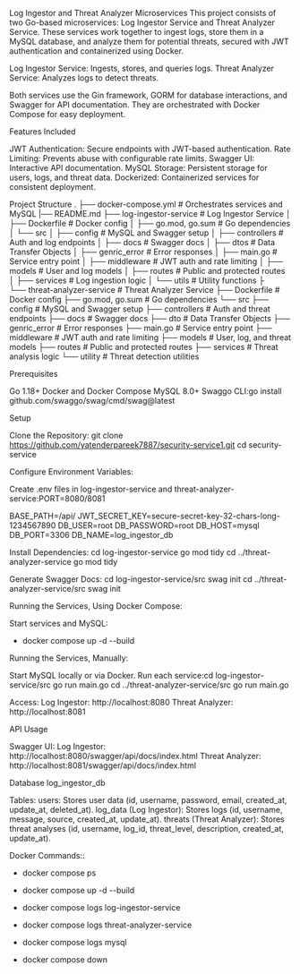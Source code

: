 Log Ingestor and Threat Analyzer Microservices
This project consists of two Go-based microservices: Log Ingestor Service and Threat Analyzer Service. These services work together to ingest logs, store them in a MySQL database, and analyze them for potential threats, secured with JWT authentication and containerized using Docker.

Log Ingestor Service: Ingests, stores, and queries logs.
Threat Analyzer Service: Analyzes logs to detect threats.

Both services use the Gin framework, GORM for database interactions, and Swagger for API documentation. They are orchestrated with Docker Compose for easy deployment.

Features Included

JWT Authentication: Secure endpoints with JWT-based authentication.
Rate Limiting: Prevents abuse with configurable rate limits.
Swagger UI: Interactive API documentation.
MySQL Storage: Persistent storage for users, logs, and threat data.
Dockerized: Containerized services for consistent deployment.

Project Structure
.
├── docker-compose.yml                  # Orchestrates services and MySQL
|── README.md
├── log-ingestor-service                # Log Ingestor Service
│   ├── Dockerfile                      # Docker config
│   ├── go.mod, go.sum                 # Go dependencies
│   └── src
│       ├── config                      # MySQL and Swagger setup
│       ├── controllers                 # Auth and log endpoints
│       ├── docs                        # Swagger docs
│       ├── dtos                        # Data Transfer Objects
│       ├── genric_error                # Error responses
│       ├── main.go                     # Service entry point
│       ├── middleware                  # JWT auth and rate limiting
│       ├── models                      # User and log models
│       ├── routes                      # Public and protected routes
│       ├── services                    # Log ingestion logic
│       └── utils                       # Utility functions
├                  
└── threat-analyzer-service             # Threat Analyzer Service
    ├── Dockerfile                      # Docker config
    ├── go.mod, go.sum                 # Go dependencies
    └── src
        ├── config                      # MySQL and Swagger setup
        ├── controllers                 # Auth and threat endpoints
        ├── docs                        # Swagger docs
        ├── dto                         # Data Transfer Objects
        ├── genric_error                # Error responses
        ├── main.go                     # Service entry point
        ├── middleware                  # JWT auth and rate limiting
        ├── models                      # User, log, and threat models
        ├── routes                      # Public and protected routes
        ├── services                    # Threat analysis logic
        └── utility                     # Threat detection utilities

Prerequisites

Go 1.18+
Docker and Docker Compose
MySQL 8.0+
Swaggo CLI:go install github.com/swaggo/swag/cmd/swag@latest



Setup

Clone the Repository:
git clone https://github.com/yatenderpareek7887/security-service1.git
cd security-service


Configure Environment Variables:

Create .env files in log-ingestor-service and threat-analyzer-service:PORT=8080/8081        

BASE_PATH=/api/
JWT_SECRET_KEY=secure-secret-key-32-chars-long-1234567890
DB_USER=root
DB_PASSWORD=root
DB_HOST=mysql
DB_PORT=3306
DB_NAME=log_ingestor_db



Install Dependencies:
cd log-ingestor-service
go mod tidy
cd ../threat-analyzer-service
go mod tidy


Generate Swagger Docs:
cd log-ingestor-service/src
swag init
cd ../threat-analyzer-service/src
swag init


Running the Services, Using Docker Compose:

Start services and MySQL:
- docker compose up -d --build

Running the Services, Manually:

Start MySQL locally or via Docker.
Run each service:cd log-ingestor-service/src
go run main.go
cd ../threat-analyzer-service/src
go run main.go

Access:
Log Ingestor: http://localhost:8080
Threat Analyzer: http://localhost:8081



API Usage

Swagger UI:
Log Ingestor: http://localhost:8080/swagger/api/docs/index.html
Threat Analyzer: http://localhost:8081/swagger/api/docs/index.html

Database
log_ingestor_db

Tables:
users: Stores user data (id, username, password, email, created_at, update_at, deleted_at).
log_data (Log Ingestor): Stores logs (id, username, message, source, created_at, update_at).
threats (Threat Analyzer): Stores threat analyses (id, username, log_id, threat_level, description, created_at, update_at).

Docker Commands::
- docker compose ps

- docker compose up -d --build

- docker compose logs log-ingestor-service

- docker compose logs threat-analyzer-service

- docker compose logs mysql

- docker compose down

